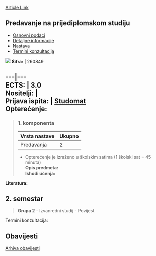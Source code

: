 [Article Link](https://www.fhs.hr/predmet/pnps)

## Predavanje na prijediplomskom studiju
  * [Osnovni podaci](https://www.fhs.hr/predmet/pnps#v1id-523804_594035_1_0 "Osnovni podaci")
  * [Detaljne informacije](https://www.fhs.hr/predmet/pnps#v1id-523804_594035_1_1 "Detaljne informacije")
  * [Nastava](https://www.fhs.hr/predmet/pnps#v1id-523804_594035_1_2 "Nastava")
  * [Termini konzultacija](https://www.fhs.hr/predmet/pnps#v1id-523804_594035_1_3 "Termini konzultacija")


[![](https://www.fhs.hr/img/flags/gif/hr.gif)](https://www.fhs.hr/predmet/pnps)
**Šifra:** |  260849  
  
---|---  
**ECTS:** |  3.0   
**Nositelji:** |   
**Prijava ispita:** |  [Studomat](http://www.isvu.hr/studomat)  
**Opterećenje:**  
---  
> ### 1. komponenta
> | Vrsta nastave | Ukupno  
> ---|---  
> Predavanja | 2  
> * Opterećenje je izraženo u školskim satima (1 školski sat = 45 minuta)   
**Opis predmeta:**  
> **Ishodi učenja:**  

  
**Literatura:**  

  
**2. semestar**  
---  
> **Grupa 2** - Izvanredni studij - Povijest  
>   
Termini konzultacija: 


## Obavijesti
[Arhiva obavijesti](https://www.fhs.hr/predmet/pnps?@=21lzv#news_123290 "Arhiva obavijesti")
